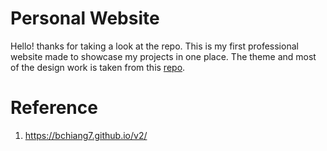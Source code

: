 # Personal Website 

Hello! thanks for taking a look at the repo. This is my first professional website made to showcase my projects in one place. The theme and most of the design work is taken from this [repo](https://bchiang7.github.io/v2/).

# Reference

1. https://bchiang7.github.io/v2/

